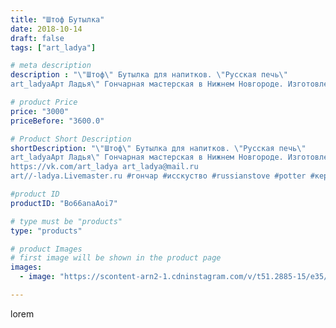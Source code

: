 ```yaml
---
title: "Штоф Бутылка"
date: 2018-10-14
draft: false
tags: ["art_ladya"]

# meta description
description : "\"Штоф\" Бутылка для напитков. \"Русская печь\"
art_ladyaАрт Ладья\" Гончарная мастерская в Нижнем Новгороде. Изготовление керамики и мастер//-классы по обучени"

# product Price
price: "3000"
priceBefore: "3600.0"

# Product Short Description
shortDescription: "\"Штоф\" Бутылка для напитков. \"Русская печь\"
art_ladyaАрт Ладья\" Гончарная мастерская в Нижнем Новгороде. Изготовление керамики и мастер//-классы по обучению. 
https://vk.com/art_ladya art_ladya@mail.ru 
art//-ladya.Livemaster.ru #гончар #исскуство #russianstove #potter #керамикадляинтерьера #керамикаручнаяработа #гончарнаямастерская #керамиканазаказ #handmade #посудаизглины #керамика #гончарнаяпосуда #эксклюзивнаякерамика #painter #dishes #ceramicar #подарки #claygoods #restaurant #earthenware #ceramic #design #bottle #gifts #decanter #ceramicart #бутылки #штоф #clay #авторскаякерамика"

#product ID
productID: "Bo66anaAoi7"

# type must be "products"
type: "products"

# product Images
# first image will be shown in the product page
images:
  - image: "https://scontent-arn2-1.cdninstagram.com/v/t51.2885-15/e35/42553537_685476355160439_7738205614873315525_n.jpg?se=7&tp=1&_nc_ht=scontent-arn2-1.cdninstagram.com&_nc_cat=103&_nc_ohc=EE83YZNVuvIAX9Yt0k-&ccb=7-4&oh=c50e618cf9981651ad4ccfdcb9057448&oe=60830146&_nc_sid=86f79a&ig_cache_key=MTg5MDA3OTkwOTM1MTY4ODM3OQ%3D%3D.2-ccb7-4"

---
```

lorem
